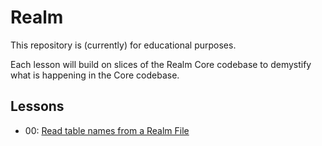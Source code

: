 # Realm

This repository is (currently) for educational purposes.

Each lesson will build on slices of the Realm Core codebase to demystify what is happening in the Core codebase.

## Lessons
- 00: [Read table names from a Realm File](https://github.com/jsflax/realm-swift-core/tree/00_read_table_names)
